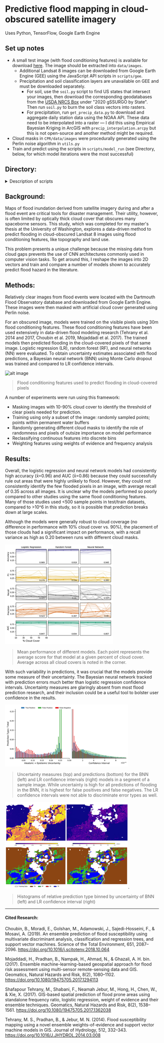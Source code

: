 Predictive flood mapping in cloud-obscured satellite imagery 
==============================
Uses Python, TensorFlow, Google Earth Engine

Set up notes
------------
 - A small test image (with flood conditioning features) is available for download [here](https://drive.google.com/drive/folders/1gACNKEvGl90Npgwi-NpwSVqOifPDIAQD?usp=sharing). The image should be extracted into `data/images`. 
    - Additional Landsat 8 images can be downloaded from Google Earth Engine (GEE) using the JavaScript API scripts in `scripts/gee`.
    - Precipitation and soil classification layers are unavailable on GEE and must be downloaded separately. 
        - For soil, use the `soil.py` script to find US states that intersect your images, then download the corresponding geodatabases from the [USDA NRCS Box](https://nrcs.app.box.com/v/soils/folder/17971946225) under "2020 gSSURGO by State". Then run `soil.py` to burn the soil class vectors into rasters.
        - For precipitation, run `get_precip_data.py` to download and aggregate daily station data using the NOAA
         API. These data need to be interpolated into a raster — I did this using Empirical Bayesian Kriging in
         ArcGIS with `precip_interpolation.arcpy` but this is not open-source and another method might be required.
 - Cloud masks in `CPR/data/images` were procedurally generated using the Perlin noise algorithm in `utils.py`
 - Train and predict using the scripts in `scripts/model_run` (see Directory, below, for which model iterations were the most successful)
 
Directory:
------------
<details>
  <summary>Description of scripts</summary>
  This is a description of all the useful scripts in this project. The unlisted scripts were only used during exploration and testing but are kept in the repository in case I need to borrow code in the future.

  1. scripts
     * **models.py:** Model architecture
     * **loss_functions.py:** Loss functions for Bayesian neural network
     * **training.py:** Functions to train models
     * **prediction.py:** Functions for prediction using trained models
     * **LR_conf_intervals.py:** Generates confidence intervals for logistic regression models
     * **figures.py:** Creates figures for presentation
     * **RCTS_viz.py:** Creates figures for random cloud trials
     * **band_combos.py:** Generates histogram-equalized RGB .png files of Landsat images
     * **examine_images.py:** Examines ROIs of Landsat band combos or flood conditioning features
     * **get_precip_data.py:** Downloads precipitation station data for the extent of image using NOAA API
     * **precip_interpolation_arcpy.py:** ArcPy (Python 2.7) script that interpolates precipitation station data
     * **soil.py:** Finds states that image intersects, downloads gSSURGO soil data, and creates soil texture raster
  2. random_cloud_trials
     * **dissimilarity.py:** For each random cloud trial, computes mean, var, entropy of train/test sets
     * **dissimilarity_viz.py:** Visualizes dissimilarity of train/test sets
     * **random_cloud_analysis.py:** Visualizes prediction metrics and statistics ofrandom cloud trials
  3. model_run
     * **BNN_kwon.py:** Trains, predicts, and estimates uncertainty using Bayesian neural network from Kwon et al. (2018)
     * **LR.py:** Trains, predicts, and estimates uncertainty using logistic regression model
     * **NN.py:** Trains, predicts, and estimates uncertainty using neural network model (not Bayesian)
     * **RF.py:** Trains and predicts using random forest classification
  4. gee
     * **image_ledger.js:** List of all the Landsat 8 images used in this project
     * **flood_search.js:** Finds and examines Landsat images that cover a given Dartmouth Flood Observatory event
     * **image_batching.js:** Examine images from flood_search.js to identify visible flooding and subset for export.
     * **features.js:** Visualization of all flood conditioning features
     * **export_to_drive.js:** Stacks image and features and exports to Google Drive
     * **utils.js:** All utilities for processing image and calculating flood conditioning features
     
     
</details>

Background:
------------
Maps of flood inundation derived from satellite imagery during and after a flood event are critical tools for disaster management. Their utility, however, is often limited by optically thick cloud cover that obscures many spaceborne sensors. This study, which was completed for my master's thesis at the University of Washington, explores a data-driven method to predict flooding in cloud-obscured Landsat 8 images using flood conditioning features, like topography and land use. 

This problem presents a unique challenge because the missing data from cloud gaps prevents the use of CNN architectures commonly used in computer vision tasks. To get around this, I reshape the images into 2D vectors and train and compare a number of models shown to accurately predict flood hazard in the literature. 

Methods:
------------
Relatively clear images from flood events were located with the Dartmouth Flood Observatory database and downloaded from Google Earth Engine. These images were then masked with artificial cloud cover generated using Perlin noise.

For an obscured image, models were trained on the visible pixels using 30m flood conditioning features. These flood conditioning features have been used extensively in data-driven flood modeling research (Tehrany et al. 2014 and 2017, Choubin et al. 2019, Mojaddadi et al. 2017). The trained models then predicted flooding in the cloud-covered pixels of that same image. Logistic regression (LR), random forest (RF), and neural networks (NN) were evaluated. To obtain uncertainty estimates associated with flood predictions, a Bayesian neural network (BNN) using Monte Carlo dropout was trained and compared to LR confidence intervals. 

![alt image](https://github.com/ianpdavies/CPR/blob/master/figs/features.png)
> Flood conditioning features used to predict flooding in cloud-covered pixels

A number of experiments were run using this framework:
 - Masking images with 10-90% cloud cover to identify the threshold of clear pixels needed for prediction. 
 - Training using only a subset of the image: randomly sampled points; points within permanent water buffers
 - Randomly generating different cloud masks to identify the role of randomness and pixels of outsize importance on model performance 
 - Reclassifying continuous features into discrete bins
 - Weighting features using weights of evidence and frequency analysis
 
Results:
------------
 
Overall, the logistic regression and neural network models had consistently high accuracy (x̄=0.96) and AUC (x̄=0.86) because they could successfully rule out areas that were highly unlikely to flood. However, they could not consistently identify the few flooded pixels in an image, with average recall of 0.35 across all images. It is unclear why the models performed so poorly compared to other studies using the same flood conditioning features. Many of those studies used <500 sample points in test/train datasets, compared to >10^6 in this study, so it is possible that prediction breaks down at large scales.

Although the models were generally robust to cloud coverage (no difference in performance with 10% cloud cover vs. 90%), the placement of those clouds had a significant impact on performance, with a recall variance as high as 0.20 between runs with different cloud masks. 

<img src="https://github.com/ianpdavies/CPR/blob/master/figs/model_comparison_plot.png" width="70%" height="70%">
 
> Mean performance of different models. Each point represents the average score for that model at a given percent of cloud cover. Average across all cloud covers is noted in the corner.
  
With such variability in predictions, it was crucial that the models provide some measure of their uncertainty. The Bayesian neural network tracked with prediction errors much better than logistic regression confidence intervals. Uncertainty measures are glaringly absent from most flood prediction research, and their inclusion could be a useful tool to bolster user confidence in the results.

<img src="https://github.com/ianpdavies/CPR/blob/master/figs/aleatoric_epistemic_uncertainty.png" width="80%" height="80%">
 
>Uncertainty measures (top) and predictions (bottom) for the BNN (left) and LR confidence intervals (right) models in a segment of a sample image. While uncertainty is high for all predictions of flooding in the BNN, it is highest for false positives and false negatives. The LR confidence intervals were not able to discriminate error types as well.
  
<img src="https://github.com/ianpdavies/CPR/blob/master/figs/BNN_uncertainty.png" width="80%" height="80%">.
  
>Histograms of relative prediction type binned by uncertainty of BNN (left) and LR confidence interval (right) 

-----------

#### Cited Research:

Choubin, B., Moradi, E., Golshan, M., Adamowski, J., Sajedi-Hosseini, F., & Mosavi, A. (2019). An ensemble prediction of flood susceptibility using multivariate discriminant analysis, classification and regression trees, and support vector machines. Science of the Total Environment, 651, 2087–2096. https://doi.org/10.1016/j.scitotenv.2018.10.064

Mojaddadi, H., Pradhan, B., Nampak, H., Ahmad, N., & Ghazali, A. H. bin. (2017). Ensemble machine-learning-based geospatial approach for flood risk assessment using multi-sensor remote-sensing data and GIS. Geomatics, Natural Hazards and Risk, 8(2), 1080–1102. https://doi.org/10.1080/19475705.2017.1294113

Shafapour Tehrany, M., Shabani, F., Neamah Jebur, M., Hong, H., Chen, W., & Xie, X. (2017). GIS-based spatial prediction of flood prone areas using standalone frequency ratio, logistic regression, weight of evidence and their ensemble techniques. Geomatics, Natural Hazards and Risk, 8(2), 1538–1561. https://doi.org/10.1080/19475705.2017.1362038

Tehrany, M. S., Pradhan, B., & Jebur, M. N. (2014). Flood susceptibility mapping using a novel ensemble weights-of-evidence and support vector machine models in GIS. Journal of Hydrology, 512, 332–343. https://doi.org/10.1016/J.JHYDROL.2014.03.008




